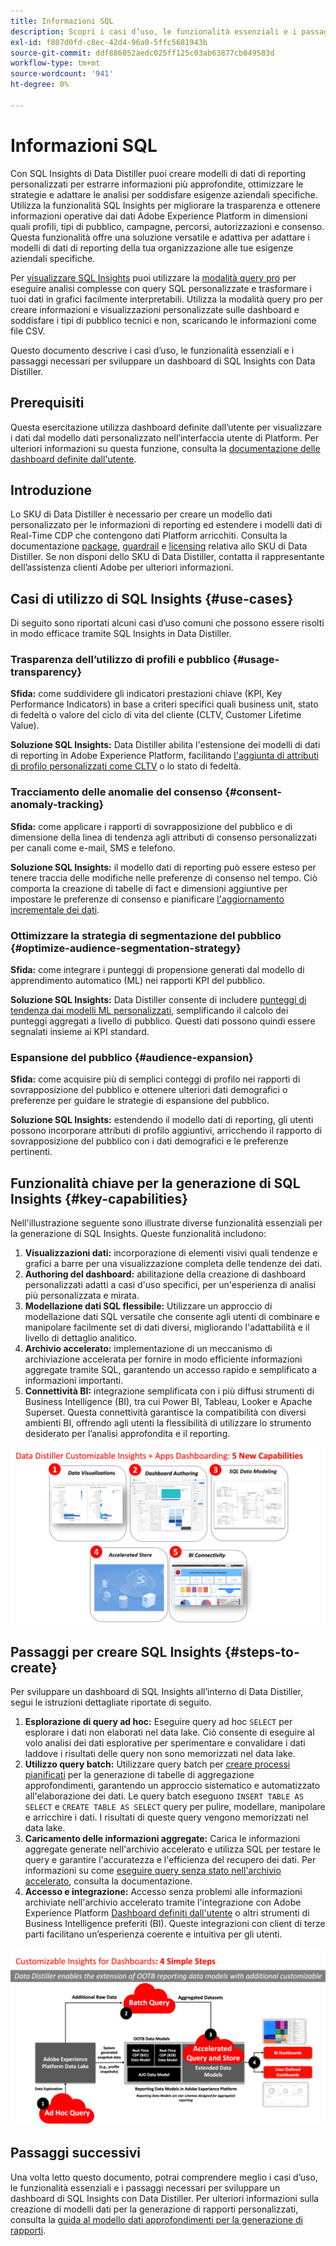 ```yaml
---
title: Informazioni SQL
description: Scopri i casi d’uso, le funzionalità essenziali e i passaggi necessari per sviluppare un dashboard di SQL Insights con Data Distiller. Scopri in che modo la funzionalità SQL Insights in Data Distiller può migliorare la trasparenza e ottenere informazioni operative attraverso diverse dimensioni, come profili, tipi di pubblico, campagne, percorsi, autorizzazioni e consenso.
exl-id: f807d0fd-c8ec-42d4-96a0-5ffc5681943b
source-git-commit: ddf886052aedc025ff125c03ab63877cb049583d
workflow-type: tm+mt
source-wordcount: '941'
ht-degree: 0%

---
```


# Informazioni SQL

Con SQL Insights di Data Distiller puoi creare modelli di dati di reporting personalizzati per estrarre informazioni più approfondite, ottimizzare le strategie e adattare le analisi per soddisfare esigenze aziendali specifiche. Utilizza la funzionalità SQL Insights per migliorare la trasparenza e ottenere informazioni operative dai dati Adobe Experience Platform in dimensioni quali profili, tipi di pubblico, campagne, percorsi, autorizzazioni e consenso. Questa funzionalità offre una soluzione versatile e adattiva per adattare i modelli di dati di reporting della tua organizzazione alle tue esigenze aziendali specifiche.

Per [visualizzare SQL Insights](../../../dashboards/sql-insights-query-pro-mode/overview.md) puoi utilizzare la [modalità query pro](../../../dashboards/sql-insights-query-pro-mode/overview.md) per eseguire analisi complesse con query SQL personalizzate e trasformare i tuoi dati in grafici facilmente interpretabili. Utilizza la modalità query pro per creare informazioni e visualizzazioni personalizzate sulle dashboard e soddisfare i tipi di pubblico tecnici e non, scaricando le informazioni come file CSV.

Questo documento descrive i casi d’uso, le funzionalità essenziali e i passaggi necessari per sviluppare un dashboard di SQL Insights con Data Distiller.

## Prerequisiti

Questa esercitazione utilizza dashboard definite dall’utente per visualizzare i dati dal modello dati personalizzato nell’interfaccia utente di Platform. Per ulteriori informazioni su questa funzione, consulta la [documentazione delle dashboard definite dall&#39;utente](../../../dashboards/standard-dashboards.md).

## Introduzione

Lo SKU di Data Distiller è necessario per creare un modello dati personalizzato per le informazioni di reporting ed estendere i modelli dati di Real-Time CDP che contengono dati Platform arricchiti. Consulta la documentazione [package](../../packaging.md), [guardrail](../../guardrails.md#query-accelerated-store) e [licensing](../../data-distiller/license-usage.md) relativa allo SKU di Data Distiller. Se non disponi dello SKU di Data Distiller, contatta il rappresentante dell’assistenza clienti Adobe per ulteriori informazioni.

## Casi di utilizzo di SQL Insights {#use-cases}

Di seguito sono riportati alcuni casi d’uso comuni che possono essere risolti in modo efficace tramite SQL Insights in Data Distiller.

### Trasparenza dell’utilizzo di profili e pubblico {#usage-transparency}

**Sfida:** come suddividere gli indicatori prestazioni chiave (KPI, Key Performance Indicators) in base a criteri specifici quali business unit, stato di fedeltà o valore del ciclo di vita del cliente (CLTV, Customer Lifetime Value).

**Soluzione SQL Insights:** Data Distiller abilita l&#39;estensione dei modelli di dati di reporting in Adobe Experience Platform, facilitando [l&#39;aggiunta di attributi di profilo personalizzati come CLTV](../../use-cases/customer-lifetime-value.md) o lo stato di fedeltà.

### Tracciamento delle anomalie del consenso {#consent-anomaly-tracking}

**Sfida:** come applicare i rapporti di sovrapposizione del pubblico e di dimensione della linea di tendenza agli attributi di consenso personalizzati per canali come e-mail, SMS e telefono.

**Soluzione SQL Insights:** il modello dati di reporting può essere esteso per tenere traccia delle modifiche nelle preferenze di consenso nel tempo. Ciò comporta la creazione di tabelle di fact e dimensioni aggiuntive per impostare le preferenze di consenso e pianificare [l&#39;aggiornamento incrementale dei dati](../../key-concepts/incremental-load.md).

### Ottimizzare la strategia di segmentazione del pubblico {#optimize-audience-segmentation-strategy}

**Sfida:** come integrare i punteggi di propensione generati dal modello di apprendimento automatico (ML) nei rapporti KPI del pubblico.

**Soluzione SQL Insights:** Data Distiller consente di includere [punteggi di tendenza dai modelli ML personalizzati](../../use-cases/propensity-score.md), semplificando il calcolo dei punteggi aggregati a livello di pubblico. Questi dati possono quindi essere segnalati insieme ai KPI standard.

### Espansione del pubblico {#audience-expansion}

**Sfida:** come acquisire più di semplici conteggi di profilo nei rapporti di sovrapposizione del pubblico e ottenere ulteriori dati demografici o preferenze per guidare le strategie di espansione del pubblico.

**Soluzione SQL Insights:** estendendo il modello dati di reporting, gli utenti possono incorporare attributi di profilo aggiuntivi, arricchendo il rapporto di sovrapposizione del pubblico con i dati demografici e le preferenze pertinenti.

## Funzionalità chiave per la generazione di SQL Insights {#key-capabilities}

Nell&#39;illustrazione seguente sono illustrate diverse funzionalità essenziali per la generazione di SQL Insights. Queste funzionalità includono:

1. **Visualizzazioni dati:** incorporazione di elementi visivi quali tendenze e grafici a barre per una visualizzazione completa delle tendenze dei dati.
1. **Authoring del dashboard:** abilitazione della creazione di dashboard personalizzati adatti a casi d&#39;uso specifici, per un&#39;esperienza di analisi più personalizzata e mirata.
1. **Modellazione dati SQL flessibile:** Utilizzare un approccio di modellazione dati SQL versatile che consente agli utenti di combinare e manipolare facilmente set di dati diversi, migliorando l&#39;adattabilità e il livello di dettaglio analitico.
1. **Archivio accelerato:** implementazione di un meccanismo di archiviazione accelerata per fornire in modo efficiente informazioni aggregate tramite SQL, garantendo un accesso rapido e semplificato a informazioni importanti.
1. **Connettività BI:** integrazione semplificata con i più diffusi strumenti di Business Intelligence (BI), tra cui Power BI, Tableau, Looker e Apache Superset. Questa connettività garantisce la compatibilità con diversi ambienti BI, offrendo agli utenti la flessibilità di utilizzare lo strumento desiderato per l’analisi approfondita e il reporting.

![Rappresentazioni visive delle funzionalità chiave di Data Distiller SQL Insights.](../../images/data-distiller/sql-insights/key-capabilities-of-customizable-insights.png)

## Passaggi per creare SQL Insights {#steps-to-create}

Per sviluppare un dashboard di SQL Insights all’interno di Data Distiller, segui le istruzioni dettagliate riportate di seguito.

1. **Esplorazione di query ad hoc:** Eseguire query ad hoc `SELECT` per esplorare i dati non elaborati nel data lake. Ciò consente di eseguire al volo analisi dei dati esplorative per sperimentare e convalidare i dati laddove i risultati delle query non sono memorizzati nel data lake.
1. **Utilizzo query batch:** Utilizzare query batch per [creare processi pianificati](../../api/scheduled-queries.md#create-a-new-scheduled-query) per la generazione di tabelle di aggregazione approfondimenti, garantendo un approccio sistematico e automatizzato all&#39;elaborazione dei dati. Le query batch eseguono `INSERT TABLE AS SELECT` e `CREATE TABLE AS SELECT` query per pulire, modellare, manipolare e arricchire i dati. I risultati di queste query vengono memorizzati nel data lake.
1. **Caricamento delle informazioni aggregate:** Carica le informazioni aggregate generate nell&#39;archivio accelerato e utilizza SQL per testare le query e garantire l&#39;accuratezza e l&#39;efficienza del recupero dei dati. Per informazioni su come [eseguire query senza stato nell&#39;archivio accelerato](../../api/accelerated-queries.md), consulta la documentazione.
1. **Accesso e integrazione:** Accesso senza problemi alle informazioni archiviate nell&#39;archivio accelerato tramite l&#39;integrazione con Adobe Experience Platform [Dashboard definiti dall&#39;utente](../../../dashboards/standard-dashboards.md) o altri strumenti di Business Intelligence preferiti (BI). Queste integrazioni con client di terze parti facilitano un’esperienza coerente e intuitiva per gli utenti.

![Un&#39;infografica che illustra i quattro passaggi per SQL Insights in Data Distiller.](../../images/data-distiller/sql-insights/steps-to-customizable-insights.png)

## Passaggi successivi

Una volta letto questo documento, potrai comprendere meglio i casi d’uso, le funzionalità essenziali e i passaggi necessari per sviluppare un dashboard di SQL Insights con Data Distiller. Per ulteriori informazioni sulla creazione di modelli dati per la generazione di rapporti personalizzati, consulta la [guida al modello dati approfondimenti per la generazione di rapporti](./reporting-insights-data-model.md).
